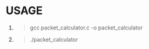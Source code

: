 # USAGE
1. >gcc packet_calculator.c -o packet_calculator
2. >./packet_calculator <Tracer File> <Node Number> 
